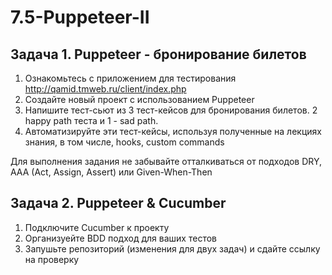 # 7.5-Puppeteer-II
 ## Задача 1. Puppeteer - бронирование билетов

1. Ознакомьтесь с приложением для тестирования http://qamid.tmweb.ru/client/index.php 
2. Создайте новый проект с использованием Puppeteer
3. Напишите тест-сьют из 3 тест-кейсов для бронирования билетов. 2 happy path теста и 1 - sad path.
4. Автоматизируйте эти тест-кейсы, используя полученные на лекциях знания, в том числе, hooks, custom commands

Для выполнения задания не забывайте отталкиваться от подходов DRY, AAA (Act, Assign, Assert) или Given-When-Then

## Задача 2. Puppeteer & Cucumber

1. Подключите Cucumber к проекту
2. Организуейте BDD подход для ваших тестов
3. Запушьте репозиторий (изменения для двух задач) и сдайте ссылку на проверку
